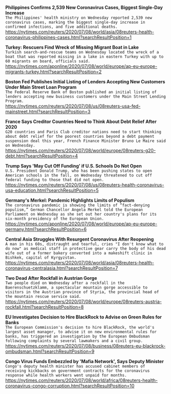 **Philippines Confirms 2,539 New Coronavirus Cases, Biggest Single-Day Increase**\
`The Philippines' health ministry on Wednesday reported 2,539 new coronavirus cases, marking the biggest single-day increase in confirmed infections, and five additional deaths.`\
https://nytimes.com/reuters/2020/07/08/world/asia/08reuters-health-coronavirus-philippines-cases.html?searchResultPosition=1

**Turkey: Rescuers Find Wreck of Missing Migrant Boat in Lake**\
`Turkish search-and-rescue teams on Wednesday located the wreck of a boat that was reported missing in a lake in eastern Turkey with up to 60 migrants on board, officials said.`\
https://nytimes.com/aponline/2020/07/08/world/europe/ap-eu-europe-migrants-turkey.html?searchResultPosition=2

**Boston Fed Publishes Initial Listing of Lenders Accepting New Customers Under Main Street Loan Program**\
`The Federal Reserve Bank of Boston published an initial listing of lenders accepting new business customers under the Main Street Lending Program.`\
https://nytimes.com/reuters/2020/07/08/us/08reuters-usa-fed-mainstreet.html?searchResultPosition=3

**France Says Creditor Countries Need to Think About Debt Relief After 2020**\
`G20 countries and Paris Club creditor nations need to start thinking about debt relief for the poorest countries beyond a debt payment suspension deal this year, French Finance Minister Bruno Le Maire said on Wednesday.`\
https://nytimes.com/reuters/2020/07/08/world/europe/08reuters-g20-debt.html?searchResultPosition=4

**Trump Says 'May Cut Off Funding' if U.S. Schools Do Not Open**\
`U.S. President Donald Trump, who has been pushing states to open American schools in the fall, on Wednesday threatened to cut off federal funding to those that did not open.`\
https://nytimes.com/reuters/2020/07/08/us/08reuters-health-coronavirus-usa-education.html?searchResultPosition=5

**Germany's Merkel: Pandemic Highlights Limits of Populism**\
`The coronavirus pandemic is showing the limits of “fact-denying populism,” German Chancellor Angela Merkel told the European Parliament on Wednesday as she set out her country's plans for its six-month presidency of the European Union.`\
https://nytimes.com/aponline/2020/07/08/world/europe/ap-eu-europe-germany.html?searchResultPosition=6

**Central Asia Struggles With Resurgent Coronavirus After Reopening**\
`A man in his 60s, distraught and tearful, cries "I don't know what to do now" as medical staff in protective gear carry the body of his dead wife out of a former bakery converted into a makeshift clinic in Bishkek, capital of Kyrgyzstan.`\
https://nytimes.com/reuters/2020/07/08/world/asia/08reuters-health-coronavirus-centralasia.html?searchResultPosition=7

**Two Dead After Rockfall in Austrian Gorge**\
`Two people died on Wednesday after a rockfall in the Baerenschuetzklamm, a spectacular mountain gorge accessible to visitors in the Austrian province of Styria, the provincial head of the mountain rescue service said. `\
https://nytimes.com/reuters/2020/07/08/world/europe/08reuters-austria-rockfall.html?searchResultPosition=8

**EU Investigates Decision to Hire BlackRock to Advise on Green Rules for Banks**\
`The European Commission's decision to hire BlackRock, the world's largest asset manager, to advise it on new environmental rules for banks, has triggered an investigation by the European Ombudsman following complaints by several lawmakers and a civil group.`\
https://nytimes.com/reuters/2020/07/08/business/08reuters-eu-blackrock-ombudsman.html?searchResultPosition=9

**Congo Virus Funds Embezzled by 'Mafia Network', Says Deputy Minister**\
`Congo's deputy health minister has accused cabinet members of receiving kickbacks on government contracts for the coronavirus response while health workers went unpaid for months.`\
https://nytimes.com/reuters/2020/07/08/world/africa/08reuters-health-coronavirus-congo-corruption.html?searchResultPosition=10

